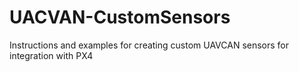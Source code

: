 # UACVAN-CustomSensors
Instructions and examples for creating custom UAVCAN sensors for integration with PX4
